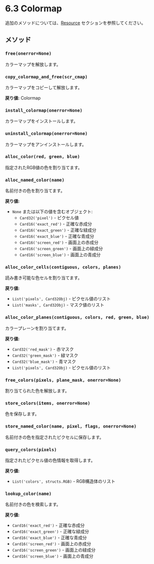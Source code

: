 # 6.3 Colormap

追加のメソッドについては、[Resource](06-2_Resource.md) セクションを参照してください。

## メソッド

### `free(onerror=None)`
カラーマップを解放します。

### `copy_colormap_and_free(scr_cmap)`
カラーマップをコピーして解放します。

**戻り値:** Colormap

### `install_colormap(onerror=None)`
カラーマップをインストールします。

### `uninstall_colormap(onerror=None)`
カラーマップをアンインストールします。

### `alloc_color(red, green, blue)`
指定されたRGB値の色を割り当てます。

### `alloc_named_color(name)`
名前付きの色を割り当てます。

**戻り値:**
- `None` または以下の値を含むオブジェクト:
  - `Card32('pixel')` - ピクセル値
  - `Card16('exact_red')` - 正確な赤成分
  - `Card16('exact_green')` - 正確な緑成分
  - `Card16('exact_blue')` - 正確な青成分
  - `Card16('screen_red')` - 画面上の赤成分
  - `Card16('screen_green')` - 画面上の緑成分
  - `Card16('screen_blue')` - 画面上の青成分

### `alloc_color_cells(contiguous, colors, planes)`
読み書き可能な色セルを割り当てます。

**戻り値:**
- `List('pixels', Card32Obj)` - ピクセル値のリスト
- `List('masks', Card32Obj)` - マスク値のリスト

### `alloc_color_planes(contiguous, colors, red, green, blue)`
カラープレーンを割り当てます。

**戻り値:**
- `Card32('red_mask')` - 赤マスク
- `Card32('green_mask')` - 緑マスク
- `Card32('blue_mask')` - 青マスク
- `List('pixels', Card32Obj)` - ピクセル値のリスト

### `free_colors(pixels, plane_mask, onerror=None)`
割り当てられた色を解放します。

### `store_colors(items, onerror=None)`
色を保存します。

### `store_named_color(name, pixel, flags, onerror=None)`
名前付きの色を指定されたピクセルに保存します。

### `query_colors(pixels)`
指定されたピクセル値の色情報を取得します。

**戻り値:**
- `List('colors', structs.RGB)` - RGB構造体のリスト

### `lookup_color(name)`
名前付きの色を検索します。

**戻り値:**
- `Card16('exact_red')` - 正確な赤成分
- `Card16('exact_green')` - 正確な緑成分
- `Card16('exact_blue')` - 正確な青成分
- `Card16('screen_red')` - 画面上の赤成分
- `Card16('screen_green')` - 画面上の緑成分
- `Card16('screen_blue')` - 画面上の青成分